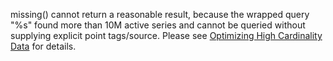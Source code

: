 missing() cannot return a reasonable result, because the wrapped query \"%s\" found more than 10M active series
and cannot be queried without supplying explicit point tags/source. Please see [Optimizing 
High Cardinality Data](https://docs.wavefront.com/cardinality.html#optimizing-high-cardinality-data) for details.
